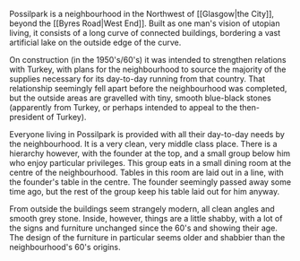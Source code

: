 Possilpark is a neighbourhood in the Northwest of [[Glasgow|the City]], beyond the [[Byres Road|West End]]. Built as one man's vision of utopian living, it consists of a long curve of connected buildings, bordering a vast artificial lake on the outside edge of the curve.

On construction (in the 1950's/60's) it was intended to strengthen relations with Turkey, with plans for the neighbourhood to source the majority of the supplies necessary for its day-to-day running from that country. That relationship seemingly fell apart before the neighbourhood was completed, but the outside areas are gravelled with tiny, smooth blue-black stones (apparently from Turkey, or perhaps intended to appeal to the then-president of Turkey).

Everyone living in Possilpark is provided with all their day-to-day needs by the neighbourhood. It is a very clean, very middle class place. There is a hierarchy however, with the founder at the top, and a small group below him who enjoy particular privileges. This group eats in a small dining room at the centre of the neighbourhood. Tables in this room are laid out in a line, with the founder's table in the centre. The founder seemingly passed away some time ago, but the rest of the group keep his table laid out for him anyway.

From outside the buildings seem strangely modern, all clean angles and smooth grey stone. Inside, however, things are a little shabby, with a lot of the signs and furniture unchanged since the 60's and showing their age. The design of the furniture in particular seems older and shabbier than the neighbourhood's 60's origins.